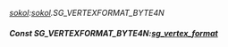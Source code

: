 _[sokol](../../modules/sokol/sokol-module.md):[sokol](../../modules/sokol/sokol-module.md).SG\_VERTEXFORMAT\_BYTE4N_
##### Const SG\_VERTEXFORMAT\_BYTE4N:[sg_vertex_format](../../modules/sokol/sokol-sg_vertex_format.md)
